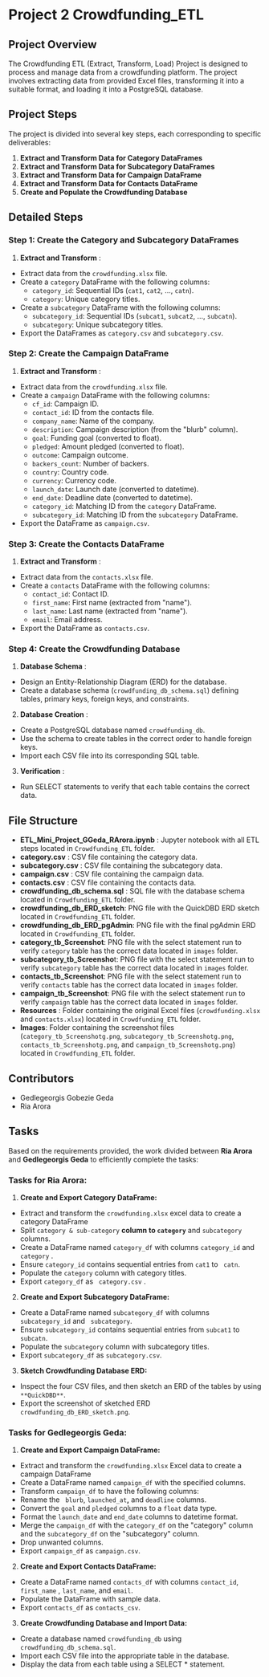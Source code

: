 # Project 2 Crowdfunding_ETL

## Project Overview

The Crowdfunding ETL (Extract, Transform, Load) Project is designed to process and manage data from a crowdfunding platform. The project involves extracting data from provided Excel files, transforming it into a suitable format, and loading it into a PostgreSQL database. 

## Project Steps

The project is divided into several key steps, each corresponding to specific deliverables:

1. **Extract and Transform Data for Category DataFrames**
2. **Extract and Transform Data for Subcategory DataFrames**
3. **Extract and Transform Data for Campaign DataFrame**
4. **Extract and Transform Data for Contacts DataFrame**
5. **Create and Populate the Crowdfunding Database**

## Detailed Steps

### Step 1: Create the Category and Subcategory DataFrames

1. **Extract and Transform** :

* Extract data from the `crowdfunding.xlsx` file.
* Create a `category` DataFrame with the following columns:
  * `category_id`: Sequential IDs (`cat1`, `cat2`, ..., `catn`).
  * `category`: Unique category titles.
* Create a `subcategory` DataFrame with the following columns:
  * `subcategory_id`: Sequential IDs (`subcat1`, `subcat2`, ..., `subcatn`).
  * `subcategory`: Unique subcategory titles.
* Export the DataFrames as `category.csv` and `subcategory.csv`.

### Step 2: Create the Campaign DataFrame

1. **Extract and Transform** :

* Extract data from the `crowdfunding.xlsx` file.
* Create a `campaign` DataFrame with the following columns:
  * `cf_id`: Campaign ID.
  * `contact_id`: ID from the contacts file.
  * `company_name`: Name of the company.
  * `description`: Campaign description (from the "blurb" column).
  * `goal`: Funding goal (converted to float).
  * `pledged`: Amount pledged (converted to float).
  * `outcome`: Campaign outcome.
  * `backers_count`: Number of backers.
  * `country`: Country code.
  * `currency`: Currency code.
  * `launch_date`: Launch date (converted to datetime).
  * `end_date`: Deadline date (converted to datetime).
  * `category_id`: Matching ID from the `category` DataFrame.
  * `subcategory_id`: Matching ID from the `subcategory` DataFrame.
* Export the DataFrame as `campaign.csv`.

### Step 3: Create the Contacts DataFrame

1. **Extract and Transform** :

* Extract data from the `contacts.xlsx` file.
* Create a `contacts` DataFrame with the following columns:
  * `contact_id`: Contact ID.
  * `first_name`: First name (extracted from "name").
  * `last_name`: Last name (extracted from "name").
  * `email`: Email address.
* Export the DataFrame as `contacts.csv`.

### Step 4: Create the Crowdfunding Database

1. **Database Schema** :

* Design an Entity-Relationship Diagram (ERD) for the database.
* Create a database schema (`crowdfunding_db_schema.sql`) defining tables, primary keys, foreign keys, and constraints.

2. **Database Creation** :

* Create a PostgreSQL database named `crowdfunding_db`.
* Use the schema to create tables in the correct order to handle foreign keys.
* Import each CSV file into its corresponding SQL table.

3. **Verification** :

* Run SELECT statements to verify that each table contains the correct data.

## File Structure

* **ETL_Mini_Project_GGeda_RArora.ipynb** : Jupyter notebook with all ETL steps located in `Crowdfunding_ETL` folder.
* **category.csv** : CSV file containing the category data.
* **subcategory.csv** : CSV file containing the subcategory data.
* **campaign.csv** : CSV file containing the campaign data.
* **contacts.csv** : CSV file containing the contacts data.
* **crowdfunding_db_schema.sql** : SQL file with the database schema located in `Crowdfunding_ETL` folder.
* **crowdfunding_db_ERD_sketch**: PNG file with the QuickDBD ERD sketch located in `Crowdfunding_ETL` folder.
* **crowdfunding_db_ERD_pgAdmin**: PNG file with the final pgAdmin ERD located in `Crowdfunding_ETL` folder.
* **category_tb_Screenshot**: PNG file with the select statement run to verify `category` table has the correct data located in `images` folder.
* **subcategory_tb_Screensho**t: PNG file with the select statement run to verify `subcategory` table has the correct data located in `images` folder.
* **contacts_tb_Screenshot**: PNG file with the select statement run to verify `contacts` table has the correct data located in `images` folder.
* **campaign_tb_Screenshot**: PNG file with the select statement run to verify `campaign` table has the correct data located in `images` folder.
* **Resources** : Folder containing the original Excel files (`crowdfunding.xlsx` and `contacts.xlsx`) located in `Crowdfunding_ETL` folder.
* **Images**: Folder containing the screenshot files (`category_tb_Screenshotg.png`, `subcategory_tb_Screenshotg.png`, `contacts_tb_Screenshotg.png`, and `campaign_tb_Screenshotg.png`) located in `Crowdfunding_ETL` folder.

## Contributors

* Gedlegeorgis Gobezie Geda
* Ria Arora

## Tasks

Based on the requirements provided, the work divided between **Ria Arora** and **Gedlegeorgis Geda** to efficiently complete the tasks:

### **Tasks for Ria Arora:**

1. **Create and Export Category DataFrame:**

* Extract and transform the `crowdfunding.xlsx` excel data to create a category DataFrame
* Split `category & sub-category` **column to `category`** and `subcategory` columns.
* Create a DataFrame named `category_df` with columns `category_id` and ` category` .
* Ensure `category_id` contains sequential entries from `cat1` to ` catn`.
* Populate the `category` column with category titles.
* Export `category_df` as ` category.csv` .

2. **Create and Export Subcategory DataFrame:**

* Create a DataFrame named `subcategory_df` with columns `subcategory_id` and ` subcategory`.
* Ensure `subcategory_id` contains sequential entries from `subcat1` to ` subcatn`.
* Populate the `subcategory` column with subcategory titles.
* Export `subcategory_df` as `subcategory.csv`.

3. **Sketch Crowdfunding Database ERD:**

* Inspect the four CSV files, and then sketch an ERD of the tables by using `**QuickDBD**`.
* Export the screenshot of sketched ERD `crowdfunding_db_ERD_sketch.png`.

### **Tasks for Gedlegeorgis Geda:**

1. **Create and Export Campaign DataFrame:**

* Extract and transform the `crowdfunding.xlsx` Excel data to create a campaign DataFrame
* Create a DataFrame named `campaign_df` with the specified columns.
* Transform `campaign_df` to have the following columns:
* Rename the ` blurb`, `launched_at`**,** and `deadline` columns.
* Convert the `goal` and `pledged` columns to a `float` data type.
* Format the `launch_date` and `end_date` columns to datetime format.
* Merge the `campaign_df` with the `category_df` on the "category" column and the `subcategory_df` on the "subcategory" column.
* Drop unwanted columns.
* Export `campaign_df` as `campaign.csv`.

2. **Create and Export Contacts DataFrame:**

* Create a DataFrame named `contacts_df` with columns `contact_id`, `first_name` , `last_name`, and `email`.
* Populate the DataFrame with sample data.
* Export `contacts_df` as `contacts_csv`.

3. **Create Crowdfunding Database and Import Data:**

* Create a database named `crowdfunding_db` using `crowdfunding_db_schema.sql`.
* Import each CSV file into the appropriate table in the database.
* Display the data from each table using a SELECT * statement.
